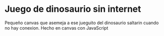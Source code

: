 # Juego de dinosaurio sin internet
Pequeño canvas que asemeja a ese jueguito del dinosaurio saltarin cuando no hay conexion. Hecho en canvas con JavaScript
